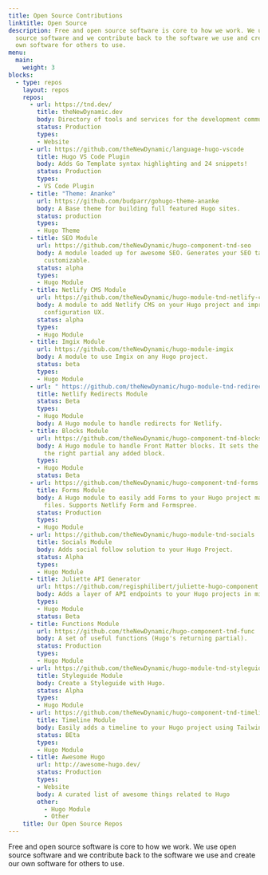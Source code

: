 ```yaml
---
title: Open Source Contributions
linktitle: Open Source
description: Free and open source software is core to how we work. We use open
  source software and we contribute back to the software we use and create our
  own software for others to use.
menu:
  main:
    weight: 3
blocks:
  - type: repos
    layout: repos
    repos:
      - url: https://tnd.dev/
        title: theNewDynamic.dev
        body: Directory of tools and services for the development community
        status: Production
        types: 
        - Website
      - url: https://github.com/theNewDynamic/language-hugo-vscode
        title: Hugo VS Code Plugin
        body: Adds Go Template syntax highlighting and 24 snippets!
        status: Production
        types: 
        - VS Code Plugin
      - title: "Theme: Ananke"
        url: https://github.com/budparr/gohugo-theme-ananke
        body: A Base theme for building full featured Hugo sites.
        status: production
        types: 
        - Hugo Theme
      - title: SEO Module
        url: https://github.com/theNewDynamic/hugo-component-tnd-seo
        body: A module loaded up for awesome SEO. Generates your SEO tags and is fully
          customizable.
        status: alpha
        types: 
        - Hugo Module
      - title: Netlify CMS Module
        url: https://github.com/theNewDynamic/hugo-module-tnd-netlify-cms
        body: A module to add Netlify CMS on your Hugo project and improve its
          configuration UX.
        status: alpha
        types: 
        - Hugo Module
      - title: Imgix Module
        url: https://github.com/theNewDynamic/hugo-module-imgix
        body: A module to use Imgix on any Hugo project.
        status: beta
        types: 
        - Hugo Module
      - url: " https://github.com/theNewDynamic/hugo-module-tnd-redirects"
        title: Netlify Redirects Module
        status: Beta
        types: 
        - Hugo Module
        body: A Hugo module to handle redirects for Netlify.
      - title: Blocks Module
        url: https://github.com/theNewDynamic/hugo-component-tnd-blocks
        body: A Hugo module to handle Front Matter blocks. It sets the logic for finding
          the right partial any added block.
        types: 
        - Hugo Module
        status: Beta
      - url: https://github.com/theNewDynamic/hugo-component-tnd-forms
        title: Forms Module
        body: A Hugo module to easily add Forms to your Hugo project maintained via data
          files. Supports Netlify Form and Formspree.
        status: Production
        types: 
        - Hugo Module
      - url: https://github.com/theNewDynamic/hugo-module-tnd-socials
        title: Socials Module
        body: Adds social follow solution to your Hugo Project.
        status: Alpha
        types: 
        - Hugo Module
      - title: Juliette API Generator
        url: https://github.com/regisphilibert/juliette-hugo-component
        body: Adds a layer of API endpoints to your Hugo projects in minutes.
        types: 
        - Hugo Module
        status: Beta
      - title: Functions Module
        url: https://github.com/theNewDynamic/hugo-component-tnd-func
        body: A set of useful functions (Hugo's returning partial).
        status: Production
        types: 
        - Hugo Module
      - url: https://github.com/theNewDynamic/hugo-module-tnd-styleguide
        title: Styleguide Module
        body: Create a Styleguide with Hugo.
        status: Alpha
        types: 
        - Hugo Module
      - url: https://github.com/theNewDynamic/hugo-component-tnd-timeline
        title: Timeline Module
        body: Easily adds a timeline to your Hugo project using Tailwind and Data files.
        status: BEta
        types: 
        - Hugo Module
      - title: Awesome Hugo
        url: http://awesome-hugo.dev/
        status: Production
        types: 
        - Website
        body: A curated list of awesome things related to Hugo
        other:
          - Hugo Module
          - Other
    title: Our Open Source Repos
---
```


Free and open source software is core to how we work. We use open source software and we contribute back to the software we use and create our own software for others to use.
